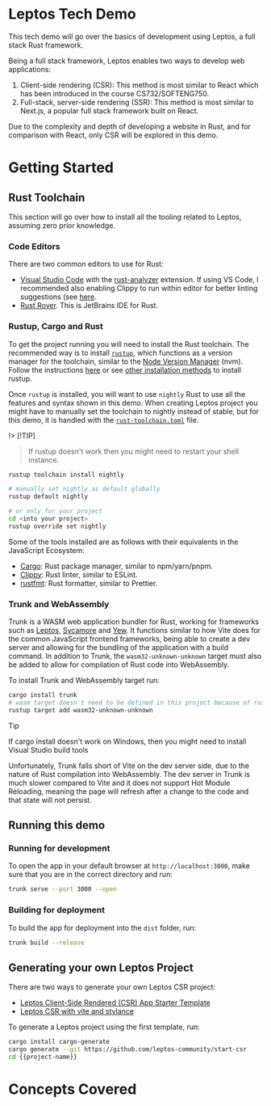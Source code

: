 # Leptos Tech Demo

This tech demo will go over the basics of development using Leptos, a full stack Rust framework.

Being a full stack framework, Leptos enables two ways to develop web applications:

1. Client-side rendering (CSR): This method is most similar to React which has been introduced in the course CS732/SOFTENG750.
2. Full-stack, server-side rendering (SSR): This method is most similar to Next.js, a popular full stack framework built on React.

Due to the complexity and depth of developing a website in Rust, and for comparison with React, only CSR will be explored in this demo.

# Getting Started

## Rust Toolchain

This section will go over how to install all the tooling related to Leptos, assuming zero prior knowledge.

### Code Editors

There are two common editors to use for Rust:

- [Visual Studio Code](https://code.visualstudio.com) with the [rust-analyzer](https://marketplace.visualstudio.com/items?itemName=rust-lang.rust-analyzer) extension. If using VS Code, I recommended also enabling Clippy to run within editor for better linting suggestions (see [here](https://code.visualstudio.com/docs/languages/rust#_linting).
- [Rust Rover](https://www.jetbrains.com/rust/). This is JetBrains IDE for Rust.

### Rustup, Cargo and Rust

To get the project running you will need to install the Rust toolchain. The recommended way is to install [`rustup`](https://rustup.rs), which functions as a version manager for the toolchain, similar to the [Node Version Manager](https://github.com/nvm-sh/nvm) (nvm). Follow the instructions [here](https://rustup.rs) or see [other installation methods](https://rust-lang.github.io/rustup/installation/other.html#using-a-package-manager) to install rustup.

Once `rustup` is installed, you will want to use `nightly` Rust to use all the features and syntax shown in this demo. When creating Leptos project you might have to manually set the toolchain to nightly instead of stable, but for this demo, it is handled with the [`rust-toolchain.toml`](./rust-toolchain.toml) file.

!> [!TIP]

> If rustup doesn't work then you might need to restart your shell instance.

```sh
rustup toolchain install nightly

# manually set nightly as default globally
rustup default nightly

# or only for your project
cd <into your project>
rustup override set nightly
```

Some of the tools installed are as follows with their equivalents in the JavaScript Ecosystem:

- [Cargo](https://github.com/rust-lang/cargo): Rust package manager, similar to npm/yarn/pnpm.
- [Clippy](https://github.com/rust-lang/rust-clippy): Rust linter, similar to ESLint.
- [rustfmt](https://github.com/rust-lang/rustfmt): Rust formatter, similar to Prettier.

### Trunk and WebAssembly

Trunk is a WASM web application bundler for Rust, working for frameworks such as [Leptos](https://leptos.dev), [Sycamore](https://sycamore-rs.netlify.app) and [Yew](https://yew.rs). It functions similar to how Vite does for the common JavaScript frontend frameworks, being able to create a dev server and allowing for the bundling of the application with a build command. In addition to Trunk, the `wasm32-unknown-unknown` target must also be added to allow for compilation of Rust code into WebAssembly.

To install Trunk and WebAssembly target run:

```sh
cargo install trunk
# wasm target doesn't need to be defined in this project because of rust-toolchain.toml
rustup target add wasm32-unknown-unknown
```

> [!TIP]
> If cargo install doesn't work on Windows, then you might need to install Visual Studio build tools

Unfortunately, Trunk falls short of Vite on the dev server side, due to the nature of Rust compilation into WebAssembly. The dev server in Trunk is much slower compared to Vite and it does not support Hot Module Reloading, meaning the page will refresh after a change to the code and that state will not persist.

## Running this demo

### Running for development

To open the app in your default browser at `http://localhost:3000`, make sure that you are in the correct directory and run:

```sh
trunk serve --port 3000 --open
```

### Building for deployment

To build the app for deployment into the `dist` folder, run:

```sh
trunk build --release
```

## Generating your own Leptos Project

There are two ways to generate your own Leptos CSR project:

- [Leptos Client-Side Rendered (CSR) App Starter Template](https://github.com/leptos-rs/start-trunk)
- [Leptos CSR with vite and stylance](https://github.com/basro/leptos-vite-stylance-starter)

To generate a Leptos project using the first template, run:

```sh
cargo install cargo-generate
cargo generate --git https://github.com/leptos-community/start-csr
cd {{project-name}}
```

# Concepts Covered

